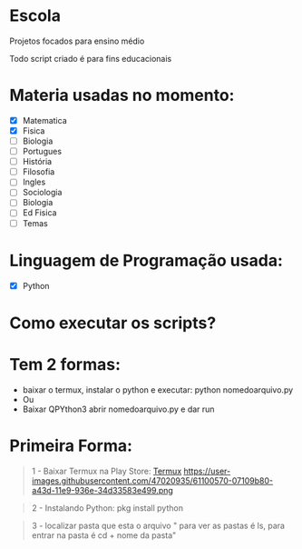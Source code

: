 # Escola
Projetos focados para ensino médio


Todo script criado é para fins educacionais

# Materia usadas no momento:
- [X] Matematica 
- [X] Fisica
- [ ] Biologia
- [ ] Portugues
- [ ] História
- [ ] Filosofia
- [ ] Ingles
- [ ] Sociologia
- [ ] Biologia
- [ ] Ed Fisica
- [ ] Temas

# Linguagem de Programação usada:

- [X] Python 

# Como executar os scripts?
# Tem 2 formas:
- baixar o termux, instalar o python e executar: python nomedoarquivo.py
- Ou 
- Baixar QPYthon3 abrir nomedoarquivo.py e dar run

# Primeira Forma:
 
> 1 - Baixar Termux na Play Store: <a href="https://play.google.com/store/apps/details?id=com.termux">Termux</a>
https://user-images.githubusercontent.com/47020935/61100570-07109b80-a43d-11e9-936e-34d33583e499.png

> 2 - Instalando Python: pkg install python

> 3 - localizar pasta que esta o arquivo " para ver as pastas é ls, para entrar na pasta é cd + nome da pasta"









